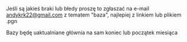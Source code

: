 Jeśli są jakieś braki lub błedy proszę to zgłaszać na e-mail andykrk22@gmail.com z tematem "baza", najlepiej z linkiem lub plikiem .pgn

Bazy będę uaktualniane głównia na sam koniec lub początek miesiąca
